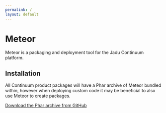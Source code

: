 ```yaml
---
permalink: /
layout: default
---
```

# Meteor

Meteor is a packaging and deployment tool for the Jadu Continuum platform.

## Installation

All Continuum product packages will have a Phar archive of Meteor bundled within, however when deploying custom code
it may be beneficial to also use Meteor to create packages.

[Download the Phar archive from GitHub](https://github.com/jadu/meteor/releases/latest)
